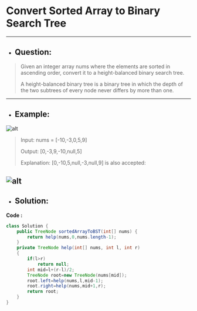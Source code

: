 # Convert Sorted Array to Binary Search Tree
---
- ## Question:
> Given an integer array nums where the elements are sorted in ascending order, convert it to a height-balanced binary search tree.
> 
> A height-balanced binary tree is a binary tree in which the depth of the two subtrees of every node never differs by more than one.
---
- ## Example:
![alt](https://assets.leetcode.com/uploads/2021/02/18/btree1.jpg)
> Input: nums = [-10,-3,0,5,9]
> 
> Output: [0,-3,9,-10,null,5]
> 
> Explanation: [0,-10,5,null,-3,null,9] is also accepted:
> 
![alt](https://assets.leetcode.com/uploads/2021/02/18/btree2.jpg)
---
- ## Solution:
**Code :**
```java
class Solution {
    public TreeNode sortedArrayToBST(int[] nums) {
        return help(nums,0,nums.length-1);
    }
    private TreeNode help(int[] nums, int l, int r)
    {
        if(l>r)
            return null;
        int mid=l+(r-l)/2;
        TreeNode root=new TreeNode(nums[mid]);
        root.left=help(nums,l,mid-1);
        root.right=help(nums,mid+1,r);
        return root;
    }
}
